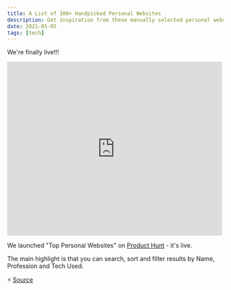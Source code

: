 ```yaml
---
title: A List of 100+ Handpicked Personal Websites
description: Get inspiration from these manually selected personal websites and save 70+ hours of work. Never run out of design inspiration again.
date: 2021-05-05
tags: [tech]
---
```


We're finally live!!!

<iframe style="border: none;" src="https://cards.producthunt.com/cards/posts/294782?v=1" width="500" height="405" frameborder="0" scrolling="no" allowfullscreen></iframe>

We launched "Top Personal Websites" on [Product Hunt](https://www.producthunt.com/posts/top-personal-websites-list) - it's live.

The main highlight is that you can search, sort and filter results by Name, Profession and Tech Used.

⚡ [Source](https://www.producthunt.com/posts/top-personal-websites-list)